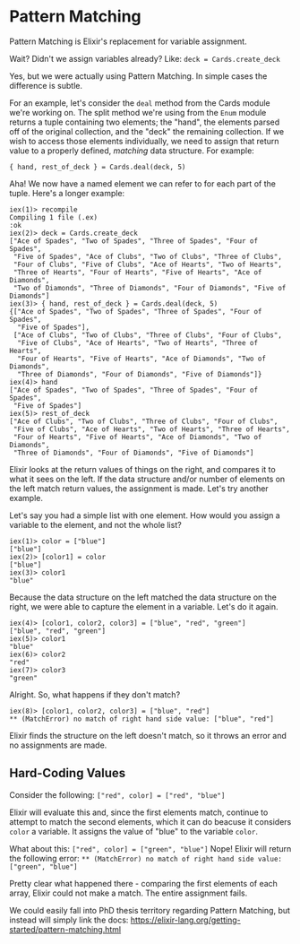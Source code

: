 # Pattern Matching
Pattern Matching is Elixir's replacement for variable assignment.

Wait? Didn't we assign variables already? Like:
`deck = Cards.create_deck`

Yes, but we were actually using Pattern Matching. In simple cases the difference is subtle.

For an example, let's consider the `deal` method from the Cards module we're working on. The split method we're using from the `Enum` module returns a tuple containing two elements; the "hand", the elements parsed off of the original collection, and the "deck" the remaining collection. If we wish to access those elements individually, we need to assign that return value to a properly defined, *matching* data structure.
For example:

`{ hand, rest_of_deck } = Cards.deal(deck, 5)`

Aha! We now have a named element we can refer to for each part of the tuple. Here's a longer example:
```
iex(1)> recompile
Compiling 1 file (.ex)
:ok
iex(2)> deck = Cards.create_deck
["Ace of Spades", "Two of Spades", "Three of Spades", "Four of Spades",
 "Five of Spades", "Ace of Clubs", "Two of Clubs", "Three of Clubs",
 "Four of Clubs", "Five of Clubs", "Ace of Hearts", "Two of Hearts",
 "Three of Hearts", "Four of Hearts", "Five of Hearts", "Ace of Diamonds",
 "Two of Diamonds", "Three of Diamonds", "Four of Diamonds", "Five of Diamonds"]
iex(3)> { hand, rest_of_deck } = Cards.deal(deck, 5)
{["Ace of Spades", "Two of Spades", "Three of Spades", "Four of Spades",
  "Five of Spades"],
 ["Ace of Clubs", "Two of Clubs", "Three of Clubs", "Four of Clubs",
  "Five of Clubs", "Ace of Hearts", "Two of Hearts", "Three of Hearts",
  "Four of Hearts", "Five of Hearts", "Ace of Diamonds", "Two of Diamonds",
  "Three of Diamonds", "Four of Diamonds", "Five of Diamonds"]}
iex(4)> hand
["Ace of Spades", "Two of Spades", "Three of Spades", "Four of Spades",
 "Five of Spades"]
iex(5)> rest_of_deck
["Ace of Clubs", "Two of Clubs", "Three of Clubs", "Four of Clubs",
 "Five of Clubs", "Ace of Hearts", "Two of Hearts", "Three of Hearts",
 "Four of Hearts", "Five of Hearts", "Ace of Diamonds", "Two of Diamonds",
 "Three of Diamonds", "Four of Diamonds", "Five of Diamonds"]
```

Elixir looks at the return values of things on the right, and compares it to what it sees on the left. If the data structure and/or number of elements on the left match return values, the assignment is made. Let's try another example.

Let's say you had a simple list with one element. How would you assign a variable to the element, and not the whole list?
```
iex(1)> color = ["blue"]
["blue"]
iex(2)> [color1] = color
["blue"]
iex(3)> color1
"blue"
```

Because the data structure on the left matched the data structure on the right, we were able to capture the element in a variable. Let's do it again.

```
iex(4)> [color1, color2, color3] = ["blue", "red", "green"]
["blue", "red", "green"]
iex(5)> color1
"blue"
iex(6)> color2
"red"
iex(7)> color3
"green"
```

Alright. So, what happens if they don't match?
```
iex(8)> [color1, color2, color3] = ["blue", "red"]
** (MatchError) no match of right hand side value: ["blue", "red"]
```
Elixir finds the structure on the left doesn't match, so it throws an error and no assignments are made.

## Hard-Coding Values
Consider the following:
`["red", color] = ["red", "blue"]`

Elixir will evaluate this and, since the first elements match, continue to attempt to match the second elements, which it can do beacuse it considers `color` a variable. It assigns the value of "blue" to the variable `color`.

What about this:
`["red", color] = ["green", "blue"]`
Nope!
Elixir will return the following error:
`** (MatchError) no match of right hand side value: ["green", "blue"]`

Pretty clear what happened there - comparing the first elements of each array, Elixir could not make a match. The entire assignment fails.

We could easily fall into PhD thesis territory regarding Pattern Matching, but instead will simply link the docs:
https://elixir-lang.org/getting-started/pattern-matching.html
